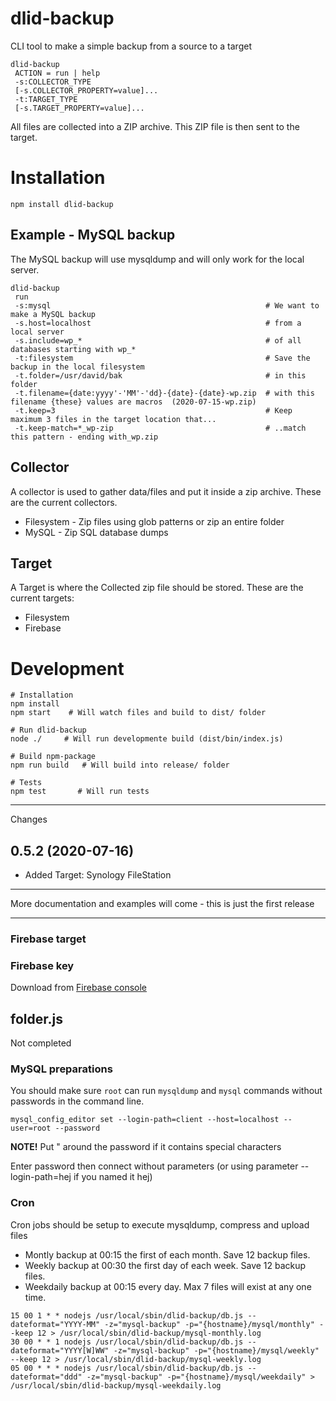 # dlid-backup
CLI tool to make a simple backup from a source to a target

```
dlid-backup 
 ACTION = run | help
 -s:COLLECTOR_TYPE 
 [-s.COLLECTOR_PROPERTY=value]...
 -t:TARGET_TYPE 
 [-s.TARGET_PROPERTY=value]...
```
 
All files are collected into a ZIP archive. This ZIP file is then sent to the target.

# Installation

    npm install dlid-backup

## Example - MySQL backup
The MySQL backup will use mysqldump and will only work for the local server.

```
dlid-backup
 run
 -s:mysql                                                # We want to make a MySQL backup
 -s.host=localhost                                       # from a local server
 -s.include=wp_*                                         # of all databases starting with wp_*
 -t:filesystem                                           # Save the backup in the local filesystem
 -t.folder=/usr/david/bak                                # in this folder
 -t.filename={date:yyyy'-'MM'-'dd}-{date}-{date}-wp.zip  # with this filename {these} values are macros  (2020-07-15-wp.zip)
 -t.keep=3                                               # Keep maximum 3 files in the target location that...
 -t.keep-match=*_wp-zip                                  # ..match this pattern - ending with_wp.zip
```

## Collector

A collector is used to gather data/files and put it inside a zip archive. These are the current collectors.

- Filesystem - Zip files using glob patterns or zip an entire folder
- MySQL - Zip SQL database dumps

## Target

A Target is where the Collected zip file should be stored. These are the current targets:

- Filesystem
- Firebase

# Development

```
# Installation
npm install
npm start    # Will watch files and build to dist/ folder

# Run dlid-backup
node ./     # Will run developmente build (dist/bin/index.js)

# Build npm-package
npm run build   # Will build into release/ folder

# Tests
npm test       # Will run tests
```

------------------

Changes

## 0.5.2 (2020-07-16)
- Added Target: Synology FileStation


--------------------------------

More documentation and examples will come - this is just the first release

--------------------------------

### Firebase target

### Firebase key
Download from [Firebase console](https://console.firebase.google.com/project/dlid-backup/settings/serviceaccounts/adminsdk)

## folder.js

Not completed

### MySQL preparations

You should make sure `root` can run `mysqldump` and `mysql` commands without passwords in the command line.

`mysql_config_editor set --login-path=client --host=localhost --user=root --password`

**NOTE!** Put " around the password if it contains special characters

Enter password then connect without parameters (or using parameter --login-path=hej if you named it hej)

### Cron

Cron jobs should be setup to execute mysqldump, compress and upload files

- Montly backup at 00:15 the first of each month. Save 12 backup files.
- Weekly backup at 00:30 the first day of each week. Save 12 backup files.
- Weekdaily backup at 00:15 every day. Max 7 files will exist at any one time.

```
15 00 1 * * nodejs /usr/local/sbin/dlid-backup/db.js --dateformat="YYYY-MM" -z="mysql-backup" -p="{hostname}/mysql/monthly" --keep 12 > /usr/local/sbin/dlid-backup/mysql-monthly.log
30 00 * * 1 nodejs /usr/local/sbin/dlid-backup/db.js --dateformat="YYYY[W]WW" -z="mysql-backup" -p="{hostname}/mysql/weekly" --keep 12 > /usr/local/sbin/dlid-backup/mysql-weekly.log
05 00 * * * nodejs /usr/local/sbin/dlid-backup/db.js --dateformat="ddd" -z="mysql-backup" -p="{hostname}/mysql/weekdaily" > /usr/local/sbin/dlid-backup/mysql-weekdaily.log
